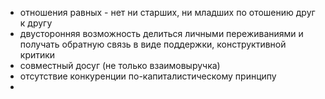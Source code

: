 - отношения равных - нет ни старших, ни младших по отошению друг к другу
- двусторонняя возможность делиться личными переживаниями и получать обратную связь в виде поддержки, конструктивной критики
- совместный досуг (не только взаимовыручка)
- отсутствие конкуренции по-капиталистическому принципу
- 